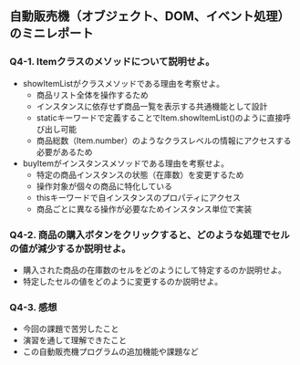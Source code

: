 ## 自動販売機（オブジェクト、DOM、イベント処理）のミニレポート
### Q4-1. Itemクラスのメソッドについて説明せよ。
* showItemListがクラスメソッドである理由を考察せよ。
  * 商品リスト全体を操作するため
  * インスタンスに依存せず商品一覧を表示する共通機能として設計
  * staticキーワードで定義することでItem.showItemList()のように直接呼び出し可能
  * 商品総数（Item.number）のようなクラスレベルの情報にアクセスする必要があるため
* buyItemがインスタンスメソッドである理由を考察せよ。
  * 特定の商品インスタンスの状態（在庫数）を変更するため
  * 操作対象が個々の商品に特化している
  * thisキーワードで自インスタンスのプロパティにアクセス
  * 商品ごとに異なる操作が必要なためインスタンス単位で実装
### Q4-2. 商品の購入ボタンをクリックすると、どのような処理でセルの値が減少するか説明せよ。
* 購入された商品の在庫数のセルをどのようにして特定するのか説明せよ。
* 特定したセルの値をどのように変更するのか説明せよ。
### Q4-3. 感想
* 今回の課題で苦労したこと
* 演習を通して理解できたこと
* この自動販売機プログラムの追加機能や課題など
